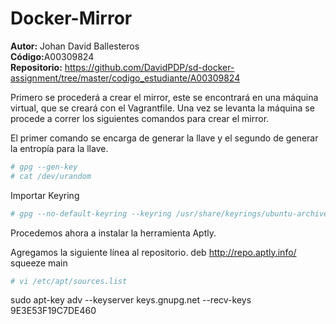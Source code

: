# Docker-Mirror
<b>Autor:</b> Johan David Ballesteros <br>
<b>Código:</b>A00309824<br>
<b>Repositorio:</b> https://github.com/DavidPDP/sd-docker-assignment/tree/master/codigo_estudiante/A00309824

Primero se procederá a crear el mirror, este se encontrará en una máquina virtual, que se creará con el Vagrantfile. Una vez se levanta la máquina se procede a correr los siguientes comandos para crear el mirror.

El primer comando se encarga de generar la llave y el segundo de generar la entropía para la llave.
```sh
# gpg --gen-key
# cat /dev/urandom
```
Importar Keyring
```sh
# gpg --no-default-keyring --keyring /usr/share/keyrings/ubuntu-archive-keyring.gpg --export | gpg --no-default-keyring --keyring trustedkeys.gpg --import
```
Procedemos ahora a instalar la herramienta Aptly.

Agregamos la siguiente línea al repositorio. deb http://repo.aptly.info/ squeeze main
```sh
# vi /etc/apt/sources.list
```

sudo apt-key adv --keyserver keys.gnupg.net --recv-keys 9E3E53F19C7DE460


